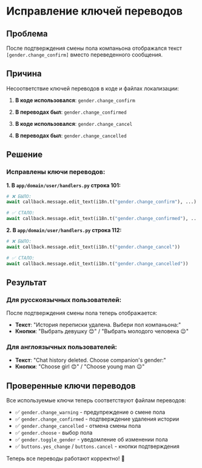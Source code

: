 # Исправление ключей переводов

## Проблема
После подтверждения смены пола компаньона отображался текст `[gender.change_confirm]` вместо переведенного сообщения.

## Причина
Несоответствие ключей переводов в коде и файлах локализации:

1. **В коде использовался**: `gender.change_confirm`
2. **В переводах был**: `gender.change_confirmed`

3. **В коде использовался**: `gender.change_cancel`  
4. **В переводах был**: `gender.change_cancelled`

## Решение

### Исправлены ключи переводов:

**1. В `app/domain/user/handlers.py` строка 101:**
```python
# ❌ БЫЛО:
await callback.message.edit_text(i18n.t("gender.change_confirm"), ...)

# ✅ СТАЛО:
await callback.message.edit_text(i18n.t("gender.change_confirmed"), ...)
```

**2. В `app/domain/user/handlers.py` строка 112:**
```python
# ❌ БЫЛО:
await callback.message.edit_text(i18n.t("gender.change_cancel"))

# ✅ СТАЛО:
await callback.message.edit_text(i18n.t("gender.change_cancelled"))
```

## Результат

### Для русскоязычных пользователей:
После подтверждения смены пола теперь отображается:
- **Текст**: "История переписки удалена. Выбери пол компаньона:"
- **Кнопки**: "Выбрать девушку 😊" / "Выбрать молодого человека 😉"

### Для англоязычных пользователей:
- **Текст**: "Chat history deleted. Choose companion's gender:"
- **Кнопки**: "Choose girl 😊" / "Choose young man 😉"

## Проверенные ключи переводов

Все используемые ключи теперь соответствуют файлам переводов:
- ✅ `gender.change_warning` - предупреждение о смене пола
- ✅ `gender.change_confirmed` - подтверждение удаления истории
- ✅ `gender.change_cancelled` - отмена смены пола
- ✅ `gender.choose` - выбор пола
- ✅ `gender.toggle_gender` - уведомление об изменении пола
- ✅ `buttons.yes_change` / `buttons.cancel` - кнопки подтверждения

Теперь все переводы работают корректно! 🎉

